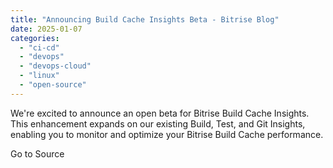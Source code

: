 ```yaml
---
title: "Announcing Build Cache Insights Beta - Bitrise Blog"
date: 2025-01-07
categories: 
  - "ci-cd"
  - "devops"
  - "devops-cloud"
  - "linux"
  - "open-source"
---
```


We're excited to announce an open beta for Bitrise Build Cache Insights. This enhancement expands on our existing Build, Test, and Git Insights, enabling you to monitor and optimize your Bitrise Build Cache performance.

Go to Source
